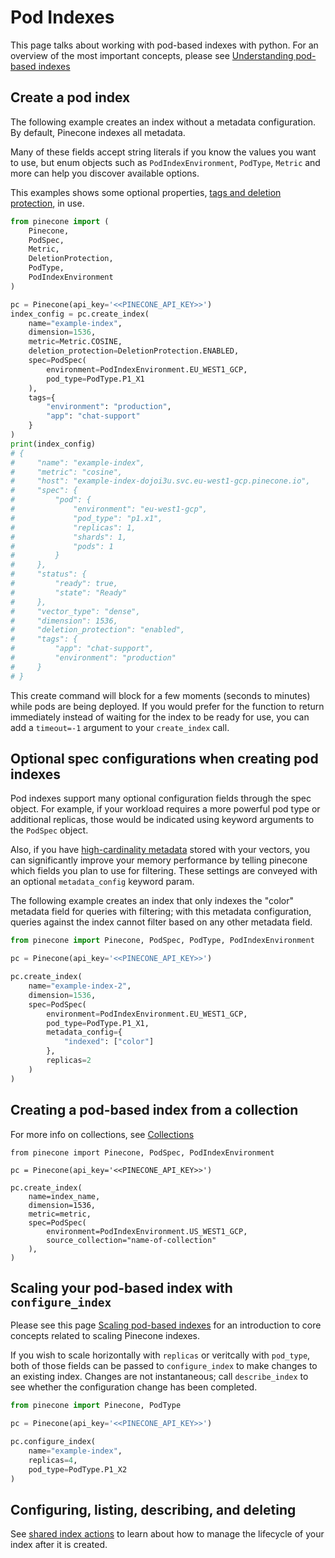 # Pod Indexes

This page talks about working with pod-based indexes with python. For an overview of the
most important concepts, please see [Understanding pod-based indexes](https://docs.pinecone.io/guides/indexes/pods/understanding-pod-based-indexes)

## Create a pod index

The following example creates an index without a metadata
configuration. By default, Pinecone indexes all metadata.

Many of these fields accept string literals if you know
the values you want to use, but enum objects such as
`PodIndexEnvironment`, `PodType`, `Metric` and more can
help you discover available options.

This examples shows some optional properties, [tags and deletion protection](shared-index-configs.md), in use.

```python
from pinecone import (
    Pinecone,
    PodSpec,
    Metric,
    DeletionProtection,
    PodType,
    PodIndexEnvironment
)

pc = Pinecone(api_key='<<PINECONE_API_KEY>>')
index_config = pc.create_index(
    name="example-index",
    dimension=1536,
    metric=Metric.COSINE,
    deletion_protection=DeletionProtection.ENABLED,
    spec=PodSpec(
        environment=PodIndexEnvironment.EU_WEST1_GCP,
        pod_type=PodType.P1_X1
    ),
    tags={
        "environment": "production",
        "app": "chat-support"
    }
)
print(index_config)
# {
#     "name": "example-index",
#     "metric": "cosine",
#     "host": "example-index-dojoi3u.svc.eu-west1-gcp.pinecone.io",
#     "spec": {
#         "pod": {
#             "environment": "eu-west1-gcp",
#             "pod_type": "p1.x1",
#             "replicas": 1,
#             "shards": 1,
#             "pods": 1
#         }
#     },
#     "status": {
#         "ready": true,
#         "state": "Ready"
#     },
#     "vector_type": "dense",
#     "dimension": 1536,
#     "deletion_protection": "enabled",
#     "tags": {
#         "app": "chat-support",
#         "environment": "production"
#     }
# }
```

This create command will block for a few moments (seconds to minutes) while
pods are being deployed. If you would prefer for the function to return immediately
instead of waiting for the index to be ready for use, you can add a
`timeout=-1` argument to your `create_index` call.


## Optional spec configurations when creating pod indexes

Pod indexes support many optional configuration fields through
the spec object. For example, if your workload requires a more powerful
pod type or additional replicas, those would be indicated using keyword
arguments to the `PodSpec` object.

Also, if you have [high-cardinality metadata](https://docs.pinecone.io/guides/data/understanding-metadata#manage-high-cardinality-in-pod-based-indexes)
stored with your vectors, you can significantly improve your memory
performance by telling pinecone which fields you plan to use for filtering.
These settings are conveyed with an optional `metadata_config` keyword param.

The following example creates an index that only indexes the "color"
metadata field for queries with filtering; with this metadata configuration,
queries against the index cannot filter based on any other metadata field.

```python
from pinecone import Pinecone, PodSpec, PodType, PodIndexEnvironment

pc = Pinecone(api_key='<<PINECONE_API_KEY>>')

pc.create_index(
    name="example-index-2",
    dimension=1536,
    spec=PodSpec(
        environment=PodIndexEnvironment.EU_WEST1_GCP,
        pod_type=PodType.P1_X1,
        metadata_config={
            "indexed": ["color"]
        },
        replicas=2
    )
)
```


## Creating a pod-based index from a collection

For more info on collections, see [Collections](./collections.md)

```
from pinecone import Pinecone, PodSpec, PodIndexEnvironment

pc = Pinecone(api_key='<<PINECONE_API_KEY>>')

pc.create_index(
    name=index_name,
    dimension=1536,
    metric=metric,
    spec=PodSpec(
        environment=PodIndexEnvironment.US_WEST1_GCP,
        source_collection="name-of-collection"
    ),
)
```

## Scaling your pod-based index with `configure_index`

Please see this page [Scaling pod-based indexes](https://docs.pinecone.io/guides/indexes/pods/scale-pod-based-indexes) for
an introduction to core concepts related to scaling Pinecone indexes.

If you wish to scale horizontally with `replicas` or veritcally with `pod_type`, both of those fields can be passed
to `configure_index` to make changes to an existing index. Changes are not instantaneous; call `describe_index` to
see whether the configuration change has been completed.

```python
from pinecone import Pinecone, PodType

pc = Pinecone(api_key='<<PINECONE_API_KEY>>')

pc.configure_index(
    name="example-index",
    replicas=4,
    pod_type=PodType.P1_X2
)
```

## Configuring, listing, describing, and deleting

See [shared index actions](shared-index-actions.md) to learn about how to manage the lifecycle of your index after it is created.
